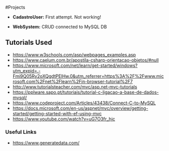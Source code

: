 #Projects
- **CadastroUser:** First attempt. Not working!

- **WebSystem:** CRUD connected to MySQL DB


## Tutorials Used
- https://www.w3schools.com/asp/webpages_examples.asp
- https://www.caelum.com.br/apostila-csharp-orientacao-objetos/#null
- https://www.microsoft.com/net/learn/get-started/windows?utm_expid=.-Fmi9Q05Ry2oXQgdtPElHw.0&utm_referrer=https%3A%2F%2Fwww.microsoft.com%2Fnet%2Flearn%2Fin-browser-tutorial%2F7
- http://www.tutorialsteacher.com/mvc/asp.net-mvc-tutorials
- https://pplware.sapo.pt/tutoriais/tutorial-c-ligacao-a-base-de-dados-mysql/
- https://www.codeproject.com/Articles/43438/Connect-C-to-MySQL
- https://docs.microsoft.com/en-us/aspnet/mvc/overview/getting-started/getting-started-with-ef-using-mvc
- https://www.youtube.com/watch?v=uG7O3fr_hjc


### Useful Links
- https://www.generatedata.com/
